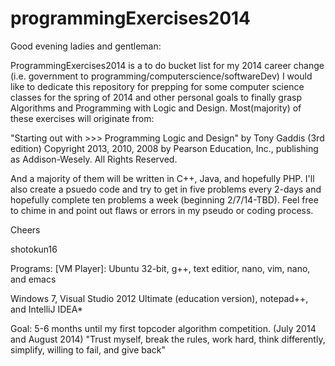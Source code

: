 programmingExercises2014
========================
Good evening ladies and gentleman:

ProgrammingExercises2014 is a to do bucket list for my 2014 career change (i.e. government to programming/computerscience/softwareDev)  I would like to dedicate this repository for prepping for some computer science classes for the spring of 2014 and other personal goals to finally grasp Algorithms and Programming with Logic and Design.  Most(majority) of these exercises will originate from:

  "Starting out with >>> Programming Logic and Design" by Tony Gaddis (3rd edition) 
  Copyright 2013, 2010, 2008 by Pearson Education, Inc., publishing as Addison-Wesely. 
  All Rights Reserved.  
  
And a majority of them will be written in C++, Java, and hopefully PHP.  I'll also create a psuedo code and try to get in five problems every 2-days and hopefully complete ten problems a week (beginning 2/7/14-TBD).  Feel free to chime in and point out flaws or errors in my pseudo or coding process.  

Cheers

shotokun16

Programs:
[VM Player]: Ubuntu 32-bit, g++, text editior, nano, vim, nano, and emacs

Windows 7, Visual Studio 2012 Ultimate (education version), notepad++, and IntelliJ IDEA*

Goal: 5-6 months until my first topcoder algorithm competition. (July 2014 and August 2014) 
"Trust myself, break the rules, work hard, think differently, simplify, willing to fail, and give back" 
